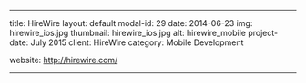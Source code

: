 ---

title: HireWire
layout: default
modal-id: 29
date: 2014-06-23
img: hirewire_ios.jpg
thumbnail: hirewire_ios.jpg
alt: hirewire_mobile
project-date: July 2015
client: HireWire
category: Mobile Development
<!-- description: SamePinch is a community of like-minded people(dots, we say) connected via shared interests. -->
website: http://hirewire.com/
<!-- mobile_app_link: https://play.google.com/store/apps/details?id=co.samepinch.android.app -->
---
